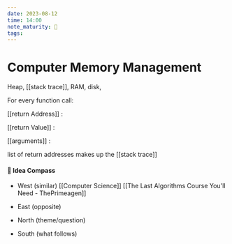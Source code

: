 ```yaml
---
date: 2023-08-12
time: 14:00
note_maturity: 🌱
tags: 
---
```


# Computer Memory Management

Heap, [[stack trace]], RAM, disk, 

For every function call:

[[return Address]] : 

[[return Value]] : 

[[arguments]] :


list of return addresses makes up the [[stack trace]]














#### 🧭  Idea Compass
- West  (similar) 
[[Computer Science]]
[[The Last Algorithms Course You'll Need - ThePrimeagen]]

- East (opposite)

- North (theme/question)

- South (what follows)
